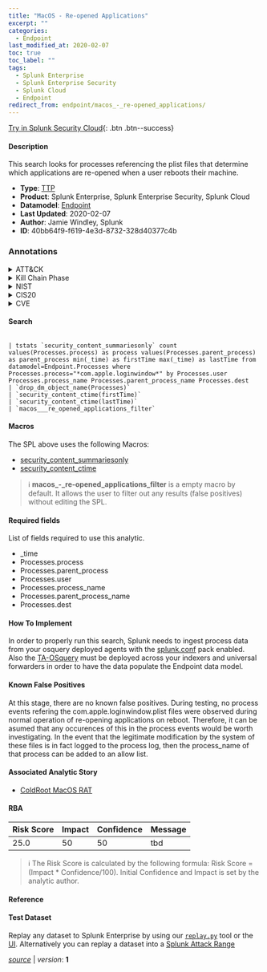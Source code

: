 ```yaml
---
title: "MacOS - Re-opened Applications"
excerpt: ""
categories:
  - Endpoint
last_modified_at: 2020-02-07
toc: true
toc_label: ""
tags:
  - Splunk Enterprise
  - Splunk Enterprise Security
  - Splunk Cloud
  - Endpoint
redirect_from: endpoint/macos_-_re-opened_applications/
---
```




[Try in Splunk Security Cloud](https://www.splunk.com/en_us/cyber-security.html){: .btn .btn--success}

#### Description

This search looks for processes referencing the plist files that determine which applications are re-opened when a user reboots their machine.

- **Type**: [TTP](https://github.com/splunk/security_content/wiki/Detection-Analytic-Types)
- **Product**: Splunk Enterprise, Splunk Enterprise Security, Splunk Cloud
- **Datamodel**: [Endpoint](https://docs.splunk.com/Documentation/CIM/latest/User/Endpoint)
- **Last Updated**: 2020-02-07
- **Author**: Jamie Windley, Splunk
- **ID**: 40bb64f9-f619-4e3d-8732-328d40377c4b

### Annotations
<details>
  <summary>ATT&CK</summary>

<div markdown="1">
</div>
</details>


<details>
  <summary>Kill Chain Phase</summary>

<div markdown="1">



</div>
</details>


<details>
  <summary>NIST</summary>

<div markdown="1">

* DE.CM



</div>
</details>

<details>
  <summary>CIS20</summary>

<div markdown="1">

* CIS 10



</div>
</details>

<details>
  <summary>CVE</summary>

<div markdown="1">


</div>
</details>


#### Search

```

| tstats `security_content_summariesonly` count values(Processes.process) as process values(Processes.parent_process) as parent_process min(_time) as firstTime max(_time) as lastTime from datamodel=Endpoint.Processes where Processes.process="*com.apple.loginwindow*" by Processes.user Processes.process_name Processes.parent_process_name Processes.dest 
| `drop_dm_object_name(Processes)` 
| `security_content_ctime(firstTime)` 
| `security_content_ctime(lastTime)` 
| `macos___re_opened_applications_filter`
```

#### Macros
The SPL above uses the following Macros:
* [security_content_summariesonly](https://github.com/splunk/security_content/blob/develop/macros/security_content_summariesonly.yml)
* [security_content_ctime](https://github.com/splunk/security_content/blob/develop/macros/security_content_ctime.yml)

> :information_source:
> **macos_-_re-opened_applications_filter** is a empty macro by default. It allows the user to filter out any results (false positives) without editing the SPL.



#### Required fields
List of fields required to use this analytic.
* _time
* Processes.process
* Processes.parent_process
* Processes.user
* Processes.process_name
* Processes.parent_process_name
* Processes.dest



#### How To Implement
In order to properly run this search, Splunk needs to ingest process data from your osquery deployed agents with the [splunk.conf](https://github.com/splunk/TA-osquery/blob/master/config/splunk.conf) pack enabled. Also the [TA-OSquery](https://github.com/splunk/TA-osquery) must be deployed across your indexers and universal forwarders in order to have the data populate the Endpoint data model.
#### Known False Positives
At this stage, there are no known false positives. During testing, no process events refering the com.apple.loginwindow.plist files were observed during normal operation of re-opening applications on reboot. Therefore, it can be asumed that any occurences of this in the process events would be worth investigating. In the event that the legitimate modification by the system of these files is in fact logged to the process log, then the process_name of that process can be added to an allow list.

#### Associated Analytic Story
* [ColdRoot MacOS RAT](/stories/coldroot_macos_rat)




#### RBA

| Risk Score  | Impact      | Confidence   | Message      |
| ----------- | ----------- |--------------|--------------|
| 25.0 | 50 | 50 | tbd |


> :information_source:
> The Risk Score is calculated by the following formula: Risk Score = (Impact * Confidence/100). Initial Confidence and Impact is set by the analytic author.


#### Reference


#### Test Dataset
Replay any dataset to Splunk Enterprise by using our [`replay.py`](https://github.com/splunk/attack_data#using-replaypy) tool or the [UI](https://github.com/splunk/attack_data#using-ui).
Alternatively you can replay a dataset into a [Splunk Attack Range](https://github.com/splunk/attack_range#replay-dumps-into-attack-range-splunk-server)




[*source*](https://github.com/splunk/security_content/tree/develop/detections/endpoint/macos_-_re-opened_applications.yml) \| *version*: **1**